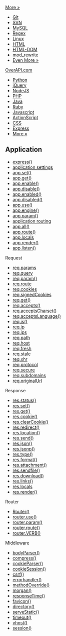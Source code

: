 <a href="javascript:void(0)" class="btn">More »</a>

-   <a href="https://overapi.com/git" class="btn" title="Git Cheat Sheet">Git</a>
-   <a href="https://overapi.com/svn" class="btn" title="SVN Cheat Sheet">SVN</a>
-   <a href="https://overapi.com/mysql" class="btn" title="MySQL Cheat Sheet">MySQL</a>
-   <a href="https://overapi.com/regex" class="btn" title="Regular Expression Cheat Sheet">Regex</a>
-   <a href="https://overapi.com/linux" class="btn" title="Linux Command Line Cheat Sheet">Linux</a>
-   <a href="https://overapi.com/html" class="btn" title="HTML Cheat Sheet">HTML</a>
-   <a href="https://overapi.com/html-dom" class="btn" title="HTML-DOM Cheat Sheet">HTML-DOM</a>
-   <a href="https://overapi.com/mod_rewrite" class="btn" title="mod_rewrite Cheat Sheet">mod_rewrite</a>
-   <a href="https://overapi.com/#more" class="btn">Even More »</a>

<a href="https://overapi.com/" id="logo">OverAPI.com</a>

-   <a href="https://overapi.com/python" class="btn" title="Python Cheat Sheet">Python</a>
-   <a href="https://overapi.com/jquery" class="btn" title="jQuery Cheat Sheet">jQuery</a>
-   <a href="https://overapi.com/nodejs" class="btn" title="NodeJS Cheat Sheet">NodeJS</a>
-   <a href="https://overapi.com/php" class="btn" title="PHP Cheat Sheet">PHP</a>
-   <a href="https://overapi.com/java" class="btn" title="Java Cheat Sheet">Java</a>
-   <a href="https://overapi.com/ruby" class="btn" title="Ruby Cheat Sheet">Ruby</a>
-   <a href="https://overapi.com/javascript" class="btn" title="Javascript Cheat Sheet">Javascript</a>
-   <a href="https://overapi.com/actionscript" class="btn" title="ActionScript Cheat Sheet">ActionScript</a>
-   <a href="https://overapi.com/css" class="btn" title="CSS Cheat Sheet">CSS</a>
-   <a href="https://overapi.com/express" class="btn" title="Express Cheat Sheet">Express</a>
-   <a href="https://overapi.com/express#more" id="nav-more" class="btn">More »</a>

<span class="addthis_button_facebook"></span> <span class="addthis_button_twitter"></span> <span class="addthis_button_sinaweibo"></span> <span class="addthis_button_compact"></span>

Application
-----------

-   <a href="http://expressjs.com/4x/api.html#express" class="btn">express()</a>
-   <a href="http://expressjs.com/4x/api.html#app-settings" class="btn">application settings</a>
-   <a href="http://expressjs.com/4x/api.html#app.set" class="btn">app.set()</a>
-   <a href="http://expressjs.com/4x/api.html#app.get" class="btn">app.get()</a>
-   <a href="http://expressjs.com/4x/api.html#app.enable" class="btn">app.enable()</a>
-   <a href="http://expressjs.com/4x/api.html#app.disable" class="btn">app.disable()</a>
-   <a href="http://expressjs.com/4x/api.html#app.enabled" class="btn">app.enabled()</a>
-   <a href="http://expressjs.com/4x/api.html#app.disabled" class="btn">app.disabled()</a>
-   <a href="http://expressjs.com/4x/api.html#app.use" class="btn">app.use()</a>
-   <a href="http://expressjs.com/4x/api.html#app.engine" class="btn">app.engine()</a>
-   <a href="http://expressjs.com/4x/api.html#app.param" class="btn">app.param()</a>
-   <a href="http://expressjs.com/4x/api.html#app.VERB" class="btn">application routing</a>
-   <a href="http://expressjs.com/4x/api.html#app.all" class="btn">app.all()</a>
-   <a href="http://expressjs.com/4x/api.html#app.route" class="btn">app.route()</a>
-   <a href="http://expressjs.com/4x/api.html#app.locals" class="btn">app.locals</a>
-   <a href="http://expressjs.com/4x/api.html#app.render" class="btn">app.render()</a>
-   <a href="http://expressjs.com/4x/api.html#app.listen" class="btn">app.listen()</a>

Request

-   <a href="http://expressjs.com/4x/api.html#req.params" class="btn">req.params</a>
-   <a href="http://expressjs.com/4x/api.html#req.query" class="btn">req.query</a>
-   <a href="http://expressjs.com/4x/api.html#req.param" class="btn">req.param()</a>
-   <a href="http://expressjs.com/4x/api.html#req.route" class="btn">req.route</a>
-   <a href="http://expressjs.com/4x/api.html#req.cookies" class="btn">req.cookies</a>
-   <a href="http://expressjs.com/4x/api.html#req.signedCookies" class="btn">req.signedCookies</a>
-   <a href="http://expressjs.com/4x/api.html#req.get" class="btn">req.get()</a>
-   <a href="http://expressjs.com/4x/api.html#req.accepts" class="btn">req.accepts()</a>
-   <a href="http://expressjs.com/4x/api.html#req.acceptsCharset" class="btn">req.acceptsCharset()</a>
-   <a href="http://expressjs.com/4x/api.html#req.acceptsLanguage" class="btn">req.acceptsLanguage()</a>
-   <a href="http://expressjs.com/4x/api.html#req.is" class="btn">req.is()</a>
-   <a href="http://expressjs.com/4x/api.html#req.ip" class="btn">req.ip</a>
-   <a href="http://expressjs.com/4x/api.html#req.ips" class="btn">req.ips</a>
-   <a href="http://expressjs.com/4x/api.html#req.path" class="btn">req.path</a>
-   <a href="http://expressjs.com/4x/api.html#req.host" class="btn">req.host</a>
-   <a href="http://expressjs.com/4x/api.html#req.fresh" class="btn">req.fresh</a>
-   <a href="http://expressjs.com/4x/api.html#req.stale" class="btn">req.stale</a>
-   <a href="http://expressjs.com/4x/api.html#req.xhr" class="btn">req.xhr</a>
-   <a href="http://expressjs.com/4x/api.html#req.protocol" class="btn">req.protocol</a>
-   <a href="http://expressjs.com/4x/api.html#req.secure" class="btn">req.secure</a>
-   <a href="http://expressjs.com/4x/api.html#req.subdomains" class="btn">req.subdomains</a>
-   <a href="http://expressjs.com/4x/api.html#req.originalUrl" class="btn">req.originalUrl</a>

Response

-   <a href="http://expressjs.com/4x/api.html#res.status" class="btn">res.status()</a>
-   <a href="http://expressjs.com/4x/api.html#res.set" class="btn">res.set()</a>
-   <a href="http://expressjs.com/4x/api.html#res.get" class="btn">res.get()</a>
-   <a href="http://expressjs.com/4x/api.html#res.cookie" class="btn">res.cookie()</a>
-   <a href="http://expressjs.com/4x/api.html#res.clearCookie" class="btn">res.clearCookie()</a>
-   <a href="http://expressjs.com/4x/api.html#res.redirect" class="btn">res.redirect()</a>
-   <a href="http://expressjs.com/4x/api.html#res.location" class="btn">res.location()</a>
-   <a href="http://expressjs.com/4x/api.html#res.send" class="btn">res.send()</a>
-   <a href="http://expressjs.com/4x/api.html#res.json" class="btn">res.json()</a>
-   <a href="http://expressjs.com/4x/api.html#res.jsonp" class="btn">res.jsonp()</a>
-   <a href="http://expressjs.com/4x/api.html#res.type" class="btn">res.type()</a>
-   <a href="http://expressjs.com/4x/api.html#res.format" class="btn">res.format()</a>
-   <a href="http://expressjs.com/4x/api.html#res.attachment" class="btn">res.attachment()</a>
-   <a href="http://expressjs.com/4x/api.html#res.sendfile" class="btn">res.sendfile()</a>
-   <a href="http://expressjs.com/4x/api.html#res.download" class="btn">res.download()</a>
-   <a href="http://expressjs.com/4x/api.html#res.links" class="btn">res.links()</a>
-   <a href="http://expressjs.com/4x/api.html#res.locals" class="btn">res.locals</a>
-   <a href="http://expressjs.com/4x/api.html#res.render" class="btn">res.render()</a>

Router

-   <a href="http://expressjs.com/4x/api.html#router" class="btn">Router()</a>
-   <a href="http://expressjs.com/4x/api.html#router.use" class="btn">router.use()</a>
-   <a href="http://expressjs.com/4x/api.html#router.param" class="btn">router.param()</a>
-   <a href="http://expressjs.com/4x/api.html#router.route" class="btn">router.route()</a>
-   <a href="http://expressjs.com/4x/api.html#router.VERB" class="btn">router.VERB()</a>

Middleware

-   <a href="https://github.com/expressjs/body-parser" class="btn">bodyParser()</a>
-   <a href="https://github.com/expressjs/compression" class="btn">compress()</a>
-   <a href="https://github.com/expressjs/cookie-parser" class="btn">cookieParser()</a>
-   <a href="https://github.com/expressjs/cookie-session" class="btn">cookieSession()</a>
-   <a href="https://github.com/expressjs/csurf" class="btn">csrf()</a>
-   <a href="https://github.com/expressjs/errorhandler" class="btn">errorhandler()</a>
-   <a href="https://github.com/expressjs/method-override" class="btn">methodOverride()</a>
-   <a href="https://github.com/expressjs/morgan" class="btn">morgan()</a>
-   <a href="https://github.com/expressjs/response-time" class="btn">responseTime()</a>
-   <a href="https://github.com/expressjs/serve-favicon" class="btn">favicon()</a>
-   <a href="https://github.com/expressjs/serve-index" class="btn">directory()</a>
-   <a href="https://github.com/expressjs/serve-static" class="btn">serveStatic()</a>
-   <a href="https://github.com/expressjs/timeout" class="btn">timeout()</a>
-   <a href="https://github.com/expressjs/vhost" class="btn">vhost()</a>
-   <a href="https://github.com/expressjs/session" class="btn">session()</a>
